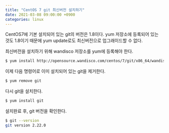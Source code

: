 ```yaml
---
title: "CentOS 7 git 최신버전 설치하기"
date: 2021-03-08 09:00:00 +0900
categories: linux
---
```


CentOS7에 기본 설치되어 있는 git의 버전은 1.8이다. yum 저장소에 등록되어 있는 것도 1.8이기 때문에 yum update로도 최신버전으로 업그래이드할 수 없다.

최신버전을 설치하기 위해 wandisco 저장소를 yum에 등록해야 한다.

```bash
$ yum install http://opensource.wandisco.com/centos/7/git/x86_64/wandisco-git-release-7-1.noarch.rpm
```

이제 다음 명령어로 이미 설치되어 있는 git을 제거한다.

```bash
$ yum remove git
```

다시 git을 설치한다.

```bash
$ yum install git
```

설치완료 후, git 버전을 확인한다.

```bash
$ git --version
git version 2.22.0
```



